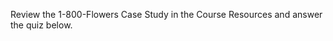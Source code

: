 Review the 1-800-Flowers Case Study in the Course Resources and answer the quiz below.

<script src="https://cdnjs.cloudflare.com/ajax/libs/js-cookie/2.1.4/js.cookie.min.js" />
<iframe id="quiz" src="[]" frameborder="0" style="width:100%;max-width:700px;" height="800" />
<script> 
document.getElementById('quiz').src =
"https://www.classmarker.com/online-test/start?quiz=bjq5984d377cfdc3" +
"&cm_fn=" + Cookies.get("studentName") + 
"&cm_ln=" + Cookies.get("studentName") + 
"&cm_e=" + Cookies.get("studentEmail") +
"&cm_user_id=" + Cookies.get("studentId")  ; 
</script>